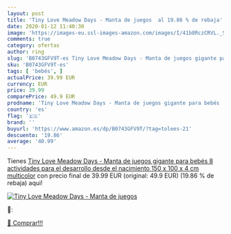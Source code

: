 ```yaml
---
layout: post
title: 'Tiny Love Meadow Days - Manta de juegos  al 19.86 % de rebaja'
date: 2020-01-12 11:40:30
image: 'https://images-eu.ssl-images-amazon.com/images/I/41b8RczCRVL._SL400_.jpg'
comments: true
category: ofertas
author: ring
slug: 'B0743GFV9T-es Tiny Love Meadow Days - Manta de juegos gigante para bebés...'
sku: 'B0743GFV9T-es'
tags: [ 'bebés', ]
actualPrice: 39.99 EUR
currency: EUR
price: 39.99
comparePrice: 49.9 EUR
prodname: 'Tiny Love Meadow Days - Manta de juegos gigante para bebés  8 actividades para el desarrollo  desde el nacimiento  150 x 100 x 4 cm  multicolor'
country: 'es'
flag: '🇪🇸'
brand: ''
buyurl: 'https://www.amazon.es/dp/B0743GFV9T/?tag=tolees-21'
descuento: '19.86'
average: '40.99'
---
```


Tienes [Tiny Love Meadow Days - Manta de juegos gigante para bebés  8 actividades para el desarrollo  desde el nacimiento  150 x 100 x 4 cm  multicolor](https://www.amazon.es/dp/B0743GFV9T/?tag=tolees-21) con precio final de  39.99 EUR (original: 49.9 EUR) (19.86 %  de rebaja) aqui!

[![Tiny Love Meadow Days - Manta de juegos ](https://images-eu.ssl-images-amazon.com/images/I/41b8RczCRVL._SL400_.jpg)](https://www.amazon.es/dp/B0743GFV9T/?tag=tolees-21)

🔎:


[🛒 Comprar!!!](https://www.amazon.es/dp/B0743GFV9T/?tag=tolees-21)
